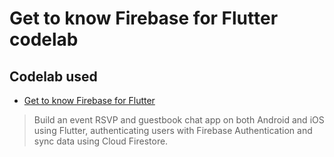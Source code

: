 # Get to know Firebase for Flutter codelab

## Codelab used

* [Get to know Firebase for Flutter](https://firebase.google.com/codelabs/firebase-get-to-know-flutter#0)
> Build an event RSVP and guestbook chat app on both Android and iOS using Flutter, authenticating users with Firebase Authentication and sync data using Cloud Firestore.